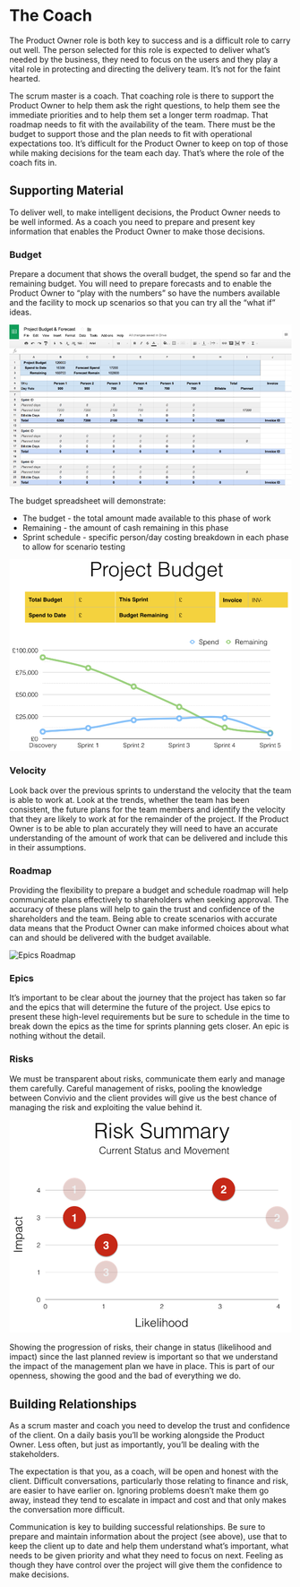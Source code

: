 # The Coach

The Product Owner role is both key to success and is a difficult role to carry out well. The person selected for this role is expected to deliver what’s needed by the business, they need to focus on the users and they play a vital role in protecting and directing the delivery team. It’s not for the faint hearted.

The scrum master is a coach. That coaching role is there to support the Product Owner to help them ask the right questions, to help them see the immediate priorities and to help them set a longer term roadmap. That roadmap needs to fit with the availability of the team. There must be the budget to support those and the plan needs to fit with operational expectations too. It’s difficult for the Product Owner to keep on top of those while making decisions for the team each day. That’s where the role of the coach fits in.

## Supporting Material

To deliver well, to make intelligent decisions, the Product Owner needs to be well informed. As a coach you need to prepare and present key information that enables the Product Owner to make those decisions.

### Budget
Prepare a document that shows the overall budget, the spend so far and the remaining budget. You will need to prepare forecasts and to enable the Product Owner to “play with the numbers” so have the numbers available and the facility to mock up scenarios so that you can try all the “what if” ideas.

![Budget and Scenario Spreadsheet](/images/budget.png)

The budget spreadsheet will demonstrate:

- The budget - the total amount made available to this phase of work
- Remaining - the amount of cash remaining in this phase
- Sprint schedule - specific person/day costing breakdown in each phase to allow for scenario testing

![Budget Burndown Chart](/images/burndown.png)

### Velocity
Look back over the previous sprints to understand the velocity that the team is able to work at. Look at the trends, whether the team has been consistent, the future plans for the team members and identify the velocity that they are likely to work at for the remainder of the project. If the Product Owner is to be able to plan accurately they will need to have an accurate understanding of the amount of work that can be delivered and include this in their assumptions.

### Roadmap
Providing the flexibility to prepare a budget and schedule roadmap will help communicate plans effectively to shareholders when seeking approval. The accuracy of these plans will help to gain the trust and confidence of the shareholders and the team. Being able to create scenarios with accurate data means that the Product Owner can make informed choices about what can and should be delivered with the budget available.

![Epics Roadmap](/images/roadmap.png)

### Epics
It’s important to be clear about the journey that the project has taken so far and the epics that will determine the future of the project. Use epics to present these high-level requirements but be sure to schedule in the time to break down the epics as the time for sprints planning gets closer. An epic is nothing without the detail.

### Risks
We must be transparent about risks, communicate them early and manage them carefully. Careful management of risks, pooling the knowledge between Convivio and the client provides will give us the best chance of managing the risk and exploiting the value behind it.

![Risk Chart](/images/risk-chart.png)

Showing the progression of risks, their change in status (likelihood and impact) since the last planned review is important so that we understand the impact of the management plan we have in place. This is part of our openness, showing the good and the bad of everything we do.

## Building Relationships

As a scrum master and coach you need to develop the trust and confidence of the client. On a daily basis you’ll be working alongside the Product Owner. Less often, but just as importantly, you’ll be dealing with the stakeholders.

The expectation is that you, as a coach, will be open and honest with the client. Difficult conversations, particularly those relating to finance and risk, are easier to have earlier on. Ignoring problems doesn’t make them go away, instead they tend to escalate in impact and cost and that only makes the conversation more difficult.

Communication is key to building successful relationships. Be sure to prepare and maintain information about the project (see above), use that to keep the client up to date and help them understand what’s important, what needs to be given priority and what they need to focus on next. Feeling as though they have control over the project will give them the confidence to make decisions.